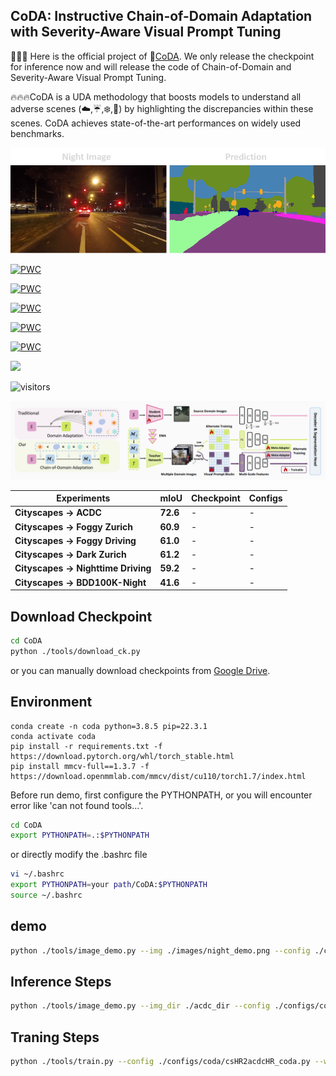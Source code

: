 ## CoDA: Instructive Chain-of-Domain Adaptation with Severity-Aware Visual Prompt Tuning 

🌟🌟🌟 Here is the official project of :violin:[CoDA](). We only release the checkpoint for inference now and will release the code of Chain-of-Domain and Severity-Aware Visual Prompt Tuning.

🔥🔥🔥CoDA is a UDA methodology that boosts models to understand all adverse scenes (☁️,☔,❄️,&#x1F319;) by highlighting the discrepancies within these scenes.
CoDA achieves state-of-the-art performances on widely used benchmarks.

![night](images/demo1.png)

[![PWC](https://img.shields.io/endpoint.svg?url=https://paperswithcode.com/badge/coda-instructive-chain-of-domain-adaptation/domain-adaptation-on-cityscapes-to)](https://paperswithcode.com/sota/domain-adaptation-on-cityscapes-to?p=coda-instructive-chain-of-domain-adaptation)

[![PWC](https://img.shields.io/endpoint.svg?url=https://paperswithcode.com/badge/coda-instructive-chain-of-domain-adaptation/domain-adaptation-on-cityscapes-to-1)](https://paperswithcode.com/sota/domain-adaptation-on-cityscapes-to-1?p=coda-instructive-chain-of-domain-adaptation)

[![PWC](https://img.shields.io/endpoint.svg?url=https://paperswithcode.com/badge/coda-instructive-chain-of-domain-adaptation/domain-adaptation-on-cityscapes-to-acdc)](https://paperswithcode.com/sota/domain-adaptation-on-cityscapes-to-acdc?p=coda-instructive-chain-of-domain-adaptation)

[![PWC](https://img.shields.io/endpoint.svg?url=https://paperswithcode.com/badge/coda-instructive-chain-of-domain-adaptation/semantic-segmentation-on-nighttime-driving)](https://paperswithcode.com/sota/semantic-segmentation-on-nighttime-driving?p=coda-instructive-chain-of-domain-adaptation)

[![PWC](https://img.shields.io/endpoint.svg?url=https://paperswithcode.com/badge/coda-instructive-chain-of-domain-adaptation/semantic-segmentation-on-dark-zurich)](https://paperswithcode.com/sota/semantic-segmentation-on-dark-zurich?p=coda-instructive-chain-of-domain-adaptation)

<a href="" target='_blank'><img src="https://visitor-badge.laobi.icu/badge?page_id=Cuzyoung.CoDA&left_color=%23DFA3CB&right_color=%23CEE75F"> </a> 

 ![visitors](https://visitor-badge.glitch.me/badge?page_id=Cuzyoung.CoDA&left_color=%23DFA3CB&right_color=%23CEE75F)

![CoDA](images/Architec.png)

| Experiments | mIoU | Checkpoint | Configs |
|-|-|-|-|
|**Cityscapes $\rightarrow$ ACDC**|**72.6**|-|-|
|**Cityscapes $\rightarrow$ Foggy Zurich**|**60.9**|-|-|
|**Cityscapes $\rightarrow$ Foggy Driving**|**61.0**|-|-|
|**Cityscapes $\rightarrow$ Dark Zurich**|**61.2**|-|-|
|**Cityscapes $\rightarrow$ Nighttime Driving**|**59.2**|-|-|
|**Cityscapes $\rightarrow$ BDD100K-Night**|**41.6**|-|-|

## Download Checkpoint
```bash
cd CoDA
python ./tools/download_ck.py
```
or you can manually download checkpoints from [Google Drive](https://drive.google.com/drive/folders/1NKfgJZtLGXpqs7zKvI8KpKpJmTYCRtyB?usp=drive_link).

## Environment
```
conda create -n coda python=3.8.5 pip=22.3.1
conda activate coda
pip install -r requirements.txt -f https://download.pytorch.org/whl/torch_stable.html
pip install mmcv-full==1.3.7 -f https://download.openmmlab.com/mmcv/dist/cu110/torch1.7/index.html
```
Before run demo, first configure the PYTHONPATH, or you will encounter error like 'can not found tools...'.
```bash
cd CoDA
export PYTHONPATH=.:$PYTHONPATH
```
or directly modify the .bashrc file
```bash
vi ~/.bashrc
export PYTHONPATH=your path/CoDA:$PYTHONPATH
source ~/.bashrc
```

## demo
```bash
python ./tools/image_demo.py --img ./images/night_demo.png --config ./configs/coda/csHR2acdcHR_coda.py --checkpoint ./pretrained/CoDA_cs2acdc.pth
```
## Inference Steps
```bash
python ./tools/image_demo.py --img_dir ./acdc_dir --config ./configs/coda/csHR2acdcHR_coda.py --checkpoint ./pretrained/CoDA_cs2acdc.pth --out_dir ./workdir/cs2acdc
```
## Traning Steps
```bash
python ./tools/train.py --config ./configs/coda/csHR2acdcHR_coda.py --work-dir ./workdir/cs2acdc
```
